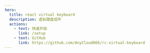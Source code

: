 ```yaml
---
hero:
  title: react virtual keyboard
  description: 虚拟键盘组件
  actions:
    - text: 快速开始
      link: /setup
    - text: GitHub
      link: https://github.com/AnyCloud666/rc-virtual-keyboard
---
```

